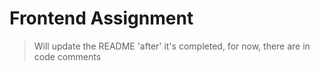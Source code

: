 # Frontend Assignment

> Will update the README 'after' it's completed, for now, there are in code comments
